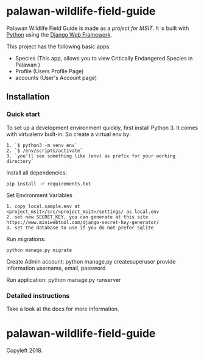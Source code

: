 # palawan-wildlife-field-guide

Palawan Wildlife Field Guide is made as a _project for MSIT_. It is built with [Python][1] using the [Django Web Framework][2].

This project has the following basic apps:

* Species (This app, allows you to view Critically Endangered Species in Palawan )
* Profile (Users Profile Page)
* accounts (User's Account page)

## Installation

### Quick start

To set up a development environment quickly, first install Python 3. It
comes with virtualenv built-in. So create a virtual env by:

    1. `$ python3 -m venv env`
    2. `$ /env/scripts/activate`
    3. `you'll see something like (env) as prefix for your working directory`

Install all dependencies:
	
    pip install -r requirements.txt

Set Environment Variables

    1. copy local.sample.env at <project_msit>/src/<project_msit>/settings/ as local.env 
    2. set new SECRET_KEY, you can generate at this site https://www.miniwebtool.com/django-secret-key-generator/
    3. set the database to use if you do not prefer sqlite

Run migrations:
    
    python manage.py migrate

Create Admin account:
	python manage.py createsuperuser
	provide information username, email, password

Run application:
	python manage.py runserver

### Detailed instructions

Take a look at the docs for more information.

[1]: https://www.python.org/
[2]: https://www.djangoproject.com/

# palawan-wildlife-field-guide

Copyleft 2018. 
